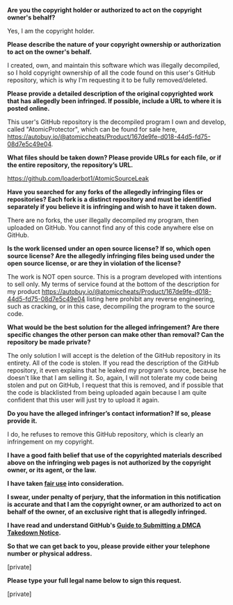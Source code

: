 **Are you the copyright holder or authorized to act on the copyright owner's behalf?**

Yes, I am the copyright holder.

**Please describe the nature of your copyright ownership or authorization to act on the owner's behalf.**

I created, own, and maintain this software which was illegally decompiled, so I hold copyright ownership of all the code found on this user's GitHub repository, which is why I'm requesting it to be fully removed/deleted.

**Please provide a detailed description of the original copyrighted work that has allegedly been infringed. If possible, include a URL to where it is posted online.**

This user's GitHub repository is the decompiled program I own and develop, called "AtomicProtector", which can be found for sale here, https://autobuy.io/@atomiccheats/Product/167de9fe-d018-44d5-fd75-08d7e5c49e04.

**What files should be taken down? Please provide URLs for each file, or if the entire repository, the repository’s URL.**

https://github.com/loaderbot1/AtomicSourceLeak

**Have you searched for any forks of the allegedly infringing files or repositories? Each fork is a distinct repository and must be identified separately if you believe it is infringing and wish to have it taken down.**

There are no forks, the user illegally decompiled my program, then uploaded on GitHub. You cannot find any of this code anywhere else on GitHub.

**Is the work licensed under an open source license? If so, which open source license? Are the allegedly infringing files being used under the open source license, or are they in violation of the license?**

The work is NOT open source. This is a program developed with intentions to sell only. My terms of service found at the bottom of the description for my product https://autobuy.io/@atomiccheats/Product/167de9fe-d018-44d5-fd75-08d7e5c49e04 listing here prohibit any reverse engineering, such as cracking, or in this case, decompiling the program to the source code.

**What would be the best solution for the alleged infringement? Are there specific changes the other person can make other than removal? Can the repository be made private?**

The only solution I will accept is the deletion of the GitHub repository in its entirety. All of the code is stolen. If you read the description of the GitHub repository, it even explains that he leaked my program's source, because he doesn't like that I am selling it. So, again, I will not tolerate my code being stolen and put on GitHub, I request that this is removed, and if possible that the code is blacklisted from being uploaded again because I am quite confident that this user will just try to upload it again.

**Do you have the alleged infringer’s contact information? If so, please provide it.**

I do, he refuses to remove this GitHub repository, which is clearly an infringement on my copyright.

**I have a good faith belief that use of the copyrighted materials described above on the infringing web pages is not authorized by the copyright owner, or its agent, or the law.**

**I have taken <a href="https://www.lumendatabase.org/topics/22">fair use</a> into consideration.**

**I swear, under penalty of perjury, that the information in this notification is accurate and that I am the copyright owner, or am authorized to act on behalf of the owner, of an exclusive right that is allegedly infringed.**

**I have read and understand GitHub's <a href="https://help.github.com/articles/guide-to-submitting-a-dmca-takedown-notice/">Guide to Submitting a DMCA Takedown Notice</a>.**

**So that we can get back to you, please provide either your telephone number or physical address.**

[private]  

**Please type your full legal name below to sign this request.**

[private]  
